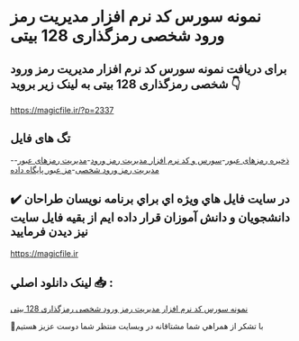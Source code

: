 # نمونه سورس کد نرم افزار مدیریت رمز ورود شخصی رمزگذاری 128 بیتی

## برای دریافت نمونه سورس کد نرم افزار مدیریت رمز ورود شخصی رمزگذاری 128 بیتی به لینک زیر بروید 👇

https://magicfile.ir/?p=2337

## تگ های فایل

-[ذخیره رمزهای عبور](https://magicfile.ir/product/%d8%b3%d9%88%d8%b1%d8%b3-%d9%88-%da%a9%d8%af-%d9%86%d8%b1%d9%85-%d8%a7%d9%81%d8%b2%d8%a7%d8%b1-%d9%85%d8%af%db%8c%d8%b1%db%8c%d8%aa-%d8%b1%d9%85%d8%b2-%d9%88%d8%b1%d9%88%d8%af-%d8%b4%d8%ae%d8%b5%db%8c%d8%b1%d9%85%d8%b2%da%af%d8%b0%d8%a7%d8%b1%db%8c-128-%d8%a8%db%8c%d8%aa%db%8c/)-[سورس و کد نرم افزار مدیریت رمز ورود](https://magicfile.ir/product/%d8%b3%d9%88%d8%b1%d8%b3-%d9%88-%da%a9%d8%af-%d9%86%d8%b1%d9%85-%d8%a7%d9%81%d8%b2%d8%a7%d8%b1-%d9%85%d8%af%db%8c%d8%b1%db%8c%d8%aa-%d8%b1%d9%85%d8%b2-%d9%88%d8%b1%d9%88%d8%af-%d8%b4%d8%ae%d8%b5%db%8c%d8%b1%d9%85%d8%b2%da%af%d8%b0%d8%a7%d8%b1%db%8c-128-%d8%a8%db%8c%d8%aa%db%8c/)-[مدیریت رمزهای عبور](https://magicfile.ir/product/%d8%b3%d9%88%d8%b1%d8%b3-%d9%88-%da%a9%d8%af-%d9%86%d8%b1%d9%85-%d8%a7%d9%81%d8%b2%d8%a7%d8%b1-%d9%85%d8%af%db%8c%d8%b1%db%8c%d8%aa-%d8%b1%d9%85%d8%b2-%d9%88%d8%b1%d9%88%d8%af-%d8%b4%d8%ae%d8%b5%db%8c%d8%b1%d9%85%d8%b2%da%af%d8%b0%d8%a7%d8%b1%db%8c-128-%d8%a8%db%8c%d8%aa%db%8c/)-[مدیریت رمز ورود شخصی](https://magicfile.ir/product/%d8%b3%d9%88%d8%b1%d8%b3-%d9%88-%da%a9%d8%af-%d9%86%d8%b1%d9%85-%d8%a7%d9%81%d8%b2%d8%a7%d8%b1-%d9%85%d8%af%db%8c%d8%b1%db%8c%d8%aa-%d8%b1%d9%85%d8%b2-%d9%88%d8%b1%d9%88%d8%af-%d8%b4%d8%ae%d8%b5%db%8c%d8%b1%d9%85%d8%b2%da%af%d8%b0%d8%a7%d8%b1%db%8c-128-%d8%a8%db%8c%d8%aa%db%8c/)-[مز عبور پایگاه داده](https://magicfile.ir/product/%d8%b3%d9%88%d8%b1%d8%b3-%d9%88-%da%a9%d8%af-%d9%86%d8%b1%d9%85-%d8%a7%d9%81%d8%b2%d8%a7%d8%b1-%d9%85%d8%af%db%8c%d8%b1%db%8c%d8%aa-%d8%b1%d9%85%d8%b2-%d9%88%d8%b1%d9%88%d8%af-%d8%b4%d8%ae%d8%b5%db%8c%d8%b1%d9%85%d8%b2%da%af%d8%b0%d8%a7%d8%b1%db%8c-128-%d8%a8%db%8c%d8%aa%db%8c/)

## ✔️ در سايت فايل هاي ويژه اي براي برنامه نويسان طراحان دانشجويان و دانش آموزان قرار داده ايم از بقيه فايل سايت نيز ديدن فرماييد

https://magicfile.ir


## لينک دانلود اصلي 📥 :

[نمونه سورس کد نرم افزار مدیریت رمز ورود شخصی رمزگذاری 128 بیتی](https://magicfile.ir/product/%d8%b3%d9%88%d8%b1%d8%b3-%d9%88-%da%a9%d8%af-%d9%86%d8%b1%d9%85-%d8%a7%d9%81%d8%b2%d8%a7%d8%b1-%d9%85%d8%af%db%8c%d8%b1%db%8c%d8%aa-%d8%b1%d9%85%d8%b2-%d9%88%d8%b1%d9%88%d8%af-%d8%b4%d8%ae%d8%b5%db%8c%d8%b1%d9%85%d8%b2%da%af%d8%b0%d8%a7%d8%b1%db%8c-128-%d8%a8%db%8c%d8%aa%db%8c/) 


🙏با تشکر از همراهي شما مشتاقانه در وبسایت منتظر شما دوست عزیز هستیم

